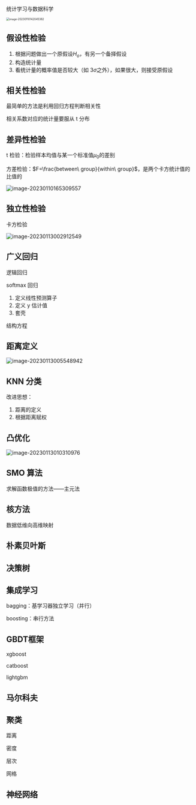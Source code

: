 统计学习与数据科学

<img src="https://wangleidetuchuang.oss-cn-beijing.aliyuncs.com/img/image-20230110142045382.png" alt="image-20230110142045382" style="zoom:50%;" />



## 假设性检验

1. 根据问题做出一个原假设$H_o$，有另一个备择假设
2. 构造统计量
3. 看统计量的概率值是否较大（如 3$\sigma$之外），如果很大，则接受原假设

## 相关性检验

最简单的方法是利用回归方程判断相关性

相关系数对应的统计量要服从 t 分布

## 差异性检验

t 检验：检验样本均值与某一个标准值$\mu_0$的差别

方差检验：$F=\frac{between\ group}{within\ group}$，是两个卡方统计值的比值的

![image-20230110165309557](https://wangleidetuchuang.oss-cn-beijing.aliyuncs.com/img/image-20230110165309557.png)



## 独立性检验

卡方检验

![image-20230113002912549](https://wangleidetuchuang.oss-cn-beijing.aliyuncs.com/img/image-20230113002912549.png)

## 广义回归

逻辑回归

softmax 回归

1. 定义线性预测算子
2. 定义 y 估计值
3. 套壳

结构方程

## 距离定义

![image-20230113005548942](https://wangleidetuchuang.oss-cn-beijing.aliyuncs.com/img/image-20230113005548942.png)

## KNN 分类

改进思想：

1. 距离的定义
2. 根据距离赋权

## 凸优化

![image-20230113010310976](https://wangleidetuchuang.oss-cn-beijing.aliyuncs.com/img/image-20230113010310976.png)

## SMO 算法

求解函数极值的方法——主元法

## 核方法

数据低维向高维映射

## 朴素贝叶斯

## 决策树

## 集成学习

bagging：基学习器独立学习（并行）

boosting：串行方法

## GBDT框架

xgboost

catboost

lightgbm

## 马尔科夫

## 聚类

距离

密度

层次

网格

## 神经网络

